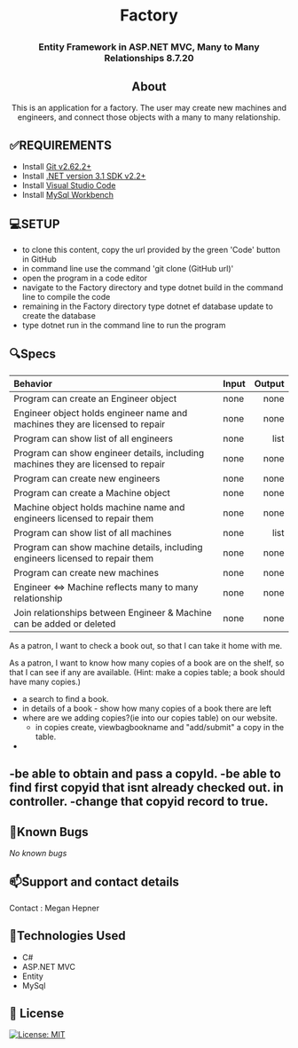 # <h1 align = "center"> Factory

## <h3 align = "center"> Entity Framework in ASP.NET MVC, Many to Many Relationships 8.7.20

## <h2 align = "center"> About

<p align = "center"> This is an application for a factory. The user may create new machines and engineers, and connect those objects with a many to many relationship.

## **✅REQUIREMENTS**
* Install [Git v2.62.2+](https://git-scm.com/downloads/)
* Install [.NET version 3.1 SDK v2.2+](https://dotnet.microsoft.com/download/dotnet-core/2.2)
* Install [Visual Studio Code](https://code.visualstudio.com/)
* Install [MySql Workbench](https://www.mysql.com/products/workbench/)

## **💻SETUP**
* to clone this content, copy the url provided by the green 'Code' button in GitHub
* in command line use the command 'git clone (GitHub url)'
* open the program in a code editor
* navigate to the Factory directory and type dotnet build in the command line to compile the code
* remaining in the Factory directory type dotnet ef database update to create the database
* type dotnet run in the command line to run the program


## 🔍Specs

| Behavior    | Input | Output |
| :---------- | ----- | -----: |
| Program can create an Engineer object | none | none |
| Engineer object holds engineer name and machines they are licensed to repair | none | none |
| Program can show list of all engineers | none | list |
| Program can show engineer details, including machines they are licensed to repair | none | none |
| Program can create new engineers | none | none |
| Program can create a Machine object | none | none |
| Machine object holds machine name and engineers licensed to repair them | none | none |
| Program can show list of all machines | none | list |
| Program can show machine details, including engineers licensed to repair them | none | none |
| Program can create new machines | none | none |
| Engineer <=> Machine reflects many to many relationship | none | none |
| Join relationships between Engineer & Machine can be added or deleted | none | none |

As a patron, I want to check a book out, so that I can take it home with me.

As a patron, I want to know how many copies of a book are on the shelf, so that I can see if any are available. (Hint: make a copies table; a book should have many copies.)

- a search to find a book. 
- in details of a book - show how many copies of a book there are left
- where are we adding copies?(ie into our copies table) on our website.  
    - in copies create, viewbagbookname and "add/submit" a copy in the table.
- 
-be able to obtain and pass a copyId.
-be able to find first copyid that isnt already checked out. in controller.
-change that copyid record to true.
-

## 🐛Known Bugs

_No known bugs_

## 📫Support and contact details

Contact : Megan Hepner

## 🔧Technologies Used

* C#
* ASP.NET MVC
* Entity
* MySql


## **📘 License**
[![License: MIT](https://img.shields.io/badge/License-MIT-yellow.svg)](https://opensource.org/licenses/MIT)

